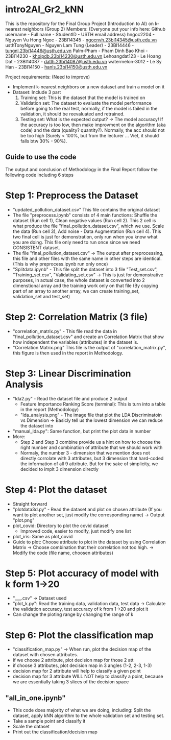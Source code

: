 # intro2AI_Gr2_kNN
This is the repository for the Final Group Project (Introduction to AI) on k-nearest neighbors (Group 2)
Members: (Everyone put your info here: Github username - Full name - StudentID - USTH email address)
hngoc2204 - Nguyen Vu Hong Ngoc - 23BI14345 - ngocnvh.23bi14345@usth.edu.vn
usthTonyNguyen - Nguyen Lam Tung (Leader) - 23BI14446 - tungnl.23bi14446@usth.edu.vn
Palm-Pham - Pham Dinh Bao Khoi - 23BI14230 - khoipdb.23bi14230@usth.edu.vn
Lehoangdat123 - Le Hoang Dat - 23BI14087 - datlh.23bi14087@usth.edu.vn
watermelon-3012 - Le Sy Han - 23BI14150 - hanls.23bi14150@usth.edu.vn


Project requirements: (Need to improve)
- Implement k-nearest neighbors on a new dataset and train a model on it
- Dataset: Include 3 part
	 1. Training set: This is the dataset that the model is trained on 
	 2. Validation set: The dataset to evaluate the model performance before going to the real test, normally, if the model is failed in the validation, it should be reevaluated and retrained.
	 3. Testing set: What is the expected output? -> The model accuracy! If the accuracy is too low, then make improvment on the algorithm (aka code) and the data (quality? quantity?). Normally, the acc should not be too high (Surely < 100%, but from the lecturer ... Viet, it should falls btw 30% - 90%).

## Guide to use the code
The output and conclusion of Methodology in the Final Report follow the following code including 6 steps

# Step 1: Preprocess the Dataset
- "updated_pollution_dataset.csv" This file contains the original dataset
- The file "preprocess.ipynb" consists of 4 main functions: Shuffle the dataset (Run cell 1), Clean negative values (Run cell 2). This 2 cell is what produce the file "final_pollution_dataset.csv", which we use. Scale the data (Run cell 3), Add noise - Data Augmentation (Run cell 4). This two final cell is just for demonstration, only run when you know what you are doing. This file only need to run once since we need CONSISTENT dataset. 
- The file "final_pollution_dataset.csv" -> The output after preprocessing, this file and other files with the same name in other steps are identical. (This is why preprocess.ipynb run only once)
- "Splitdata.ipynb" - This file split the dataset into 3 file "Test_set.csv", "Training_set.csv", "Validating_set.csv" -> This is just for demonstrative purposes, in actual case, the whole dataset is converted into 2 dimenstional array and the training work only on that file (By copying part of an array to another array, we can create training_set, validation_set and test_set)

# Step 2: Correlation Matrix (3 file)
- "correlation_matrix.py" - This file read the data in "final_pollution_dataset.csv" and create an Correlation Matrix that show how independent the variables (attributes) in the dataset is.
- "Correlation Matrix.png" This file is the output of "correlation_matrix.py", this figure is then used in the report in Methodology.

# Step 3: Linear Discrimination Analysis
- "lda2.py" - Read the dataset file and produce 2 output
	+ Feature Importance Ranking Score (terminal): This is turn into a table in the report (Methodology)
	+ "lda_analysis.png" - The image file that plot the LDA Discriminatoin vs Dimension -> Basicly tell us the lowest dimension we can reduce the dataset into
- "manual_lda.py": Same function, but print the plot data in number
- More: 
	+ Step 2 and Step 3 combine provide us a hint on how to choose the right number and combination of attribute that we should work with
	+ Normaly, the number 3 - dimension that we mention does not directly corrolate with 3 attributes, but 3 dimension that hard-coded the information of all 9 attribute. But for the sake of simplicity, we decided to implt 3 dimension directly

# Step 4: Plot the dataset
- Straight forward
- "plotdata3d.py" - Read the dataset and plot on chosen attribute (If you want to plot another set, just modify the corresponding name) -> Output "plot.png"
- plot_covid: Directory to plot the covid dataset
	+ Improved code, easier to modify, just modify one list
- plot_iris: Same as plot_covid
- Guide to plot: Choose attribute to plot in the dataset by using Correlation Matrix -> Choose combination that their correlation not too high. -> Modify the code (file name, choosen attributes)

# Step 5: Plot accuracy of model with k form 1->20
- "___.csv" -> Dataset used
- "plot_k.py": Read the training data, validation data, test data -> Calculate the validation accuracy, test accuracy of k from 1->20 and plot it 
- Can change the ploting range by changing the range of k

# Step 6: Plot the classification map
- "classification_map.py" -> When run, plot the decision map of the dataset with chosen attributes.
- if we choose 2 attribute, plot decision map for those 2 att
- if choose 3 attributes, plot decision map in 3 angles (1-2, 2-3, 1-3)
- decision map for 2 attribute will help to classify a given point
- decision map for 3 attribute WILL NOT help to classify a point, because we are essentially taking 3 slices of the decision space


## "all_in_one.ipynb"
- This code does majority of what we are doing, including: Split the dataset, apply kNN algorithm to the whole validation set and testing set. 
- Take a sample point and classify it
- Scale the dataset
- Print out the classification/decision map
